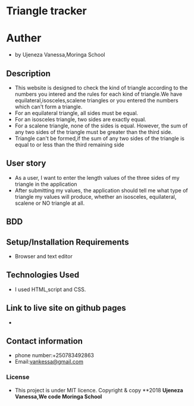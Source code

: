 # Triangle tracker 
# Auther 
 * by Ujeneza Vanessa,Moringa School
## Description
* This website is designed to check the kind of triangle according to the numbers you intered and the rules for each kind of triangle.We have equilateral,isosceles,scalene triangles or you entered the numbers which can't form a triangle.
* For an equilateral triangle, all sides must be equal.
* For an isosceles triangle, two sides are exactly equal.
* For a scalene triangle, none of the sides is equal. However, the sum of any two sides of the triangle must be greater than the third side.
* Triangle can't be formed,if the sum of any two sides of the triangle is equal to or less than the third remaining side

## User story
* As a user, I want to enter the length values of the three sides of my triangle in the application
* After submitting my values, the application should tell me what type of triangle my values will produce, whether an isosceles, equilateral, scalene or NO triangle at all.
## BDD

## Setup/Installation Requirements
* Browser and text editor
## Technologies Used
 * I used HTML,script and CSS.
## Link to live site on github pages
* 
## Contact information
* phone number:+250783492863
* Email:vankessa@gmail.com
### License
* This project is under MIT licence.
Copyright & copy **2018 **Ujeneza Vanessa,We code Moringa School**
   